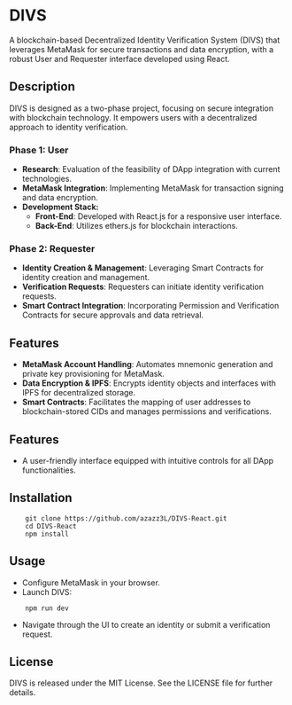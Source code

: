 # DIVS

A blockchain-based Decentralized Identity Verification System (DIVS) that leverages MetaMask for secure transactions and data encryption, with a robust User and Requester interface developed using React.

## Description

DIVS is designed as a two-phase project, focusing on secure integration with blockchain technology. It empowers users with a decentralized approach to identity verification.

### Phase 1: User

- **Research**: Evaluation of the feasibility of DApp integration with current technologies.
- **MetaMask Integration**: Implementing MetaMask for transaction signing and data encryption.
- **Development Stack:**
  - **Front-End**: Developed with React.js for a responsive user interface.
  - **Back-End**: Utilizes ethers.js for blockchain interactions.

### Phase 2: Requester

- **Identity Creation & Management**: Leveraging Smart Contracts for identity creation and management.
- **Verification Requests**: Requesters can initiate identity verification requests.
- **Smart Contract Integration**: Incorporating Permission and Verification Contracts for secure approvals and data retrieval.

## Features

- **MetaMask Account Handling**: Automates mnemonic generation and private key provisioning for MetaMask.
- **Data Encryption & IPFS**: Encrypts identity objects and interfaces with IPFS for decentralized storage.
- **Smart Contracts**: Facilitates the mapping of user addresses to blockchain-stored CIDs and manages permissions and verifications.

## Features

- A user-friendly interface equipped with intuitive controls for all DApp functionalities.

## Installation
```
    git clone https://github.com/azazz3L/DIVS-React.git
    cd DIVS-React
    npm install
```

## Usage

- Configure MetaMask in your browser.
- Launch DIVS:

```
    npm run dev
```

- Navigate through the UI to create an identity or submit a verification request.

## License

DIVS is released under the MIT License. See the LICENSE file for further details.
